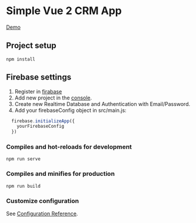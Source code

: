 # Simple Vue 2 CRM App

[Demo](https://vue-admin-panel-oio.web.app/)

## Project setup
```
npm install
```

## Firebase settings
1.  Register in [firabase](https://firebase.google.com/)
2.  Add new project in the [console](https://console.firebase.google.com/).
3.  Create new Realtime Database and Authentication with Email/Password.
4.  Add your firebaseConfig object in src/main.js:
```js script
  firebase.initializeApp({
    yourFirebaseConfig
  })
```


### Compiles and hot-reloads for development
```
npm run serve
```

### Compiles and minifies for production
```
npm run build
```

### Customize configuration
See [Configuration Reference](https://cli.vuejs.org/config/).
